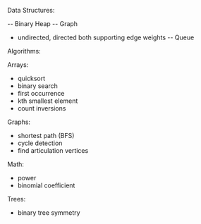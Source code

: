 Data Structures:

-- Binary Heap
-- Graph
  - undirected, directed both supporting edge weights
-- Queue

Algorithms:

Arrays:
  - quicksort
  - binary search
  - first occurrence
  - kth smallest element
  - count inversions

Graphs:
  - shortest path (BFS)
  - cycle detection
  - find articulation vertices

Math:
  - power
  - binomial coefficient

Trees:
  - binary tree symmetry
